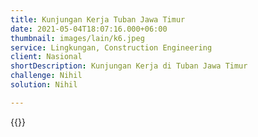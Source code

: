 ```yaml
---
title: Kunjungan Kerja Tuban Jawa Timur
date: 2021-05-04T18:07:16.000+06:00
thumbnail: images/lain/k6.jpeg
service: Lingkungan, Construction Engineering
client: Nasional
shortDescription: Kunjungan Kerja di Tuban Jawa Timur 
challenge: Nihil
solution: Nihil

---
```

{{<youtube tl9lOBvfP5c>}}
